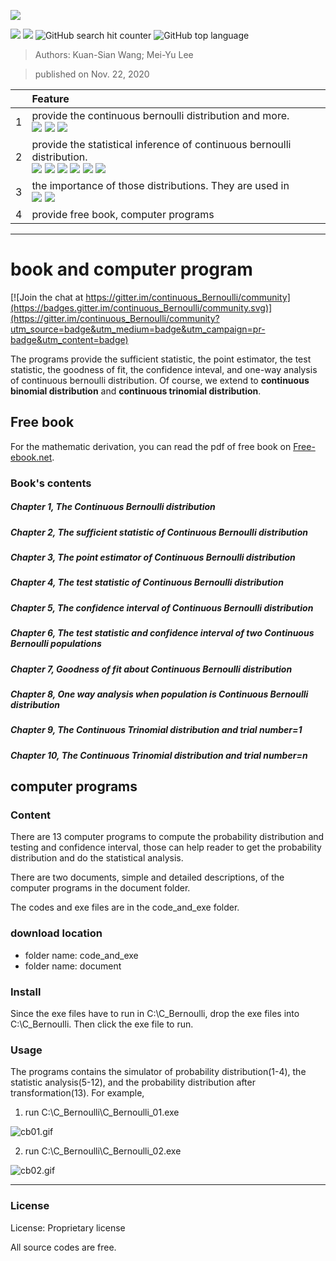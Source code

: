 ![](https://i.loli.net/2020/11/24/V135WLJrsKMUn8H.jpg)

![](https://img.shields.io/badge/book-free-green)  ![](https://img.shields.io/github/v/release/meiyulee/continuous_bernoulli?include_prereleases)  ![GitHub search hit counter](https://img.shields.io/github/search/meiyulee/continuous_bernoulli/goto)  ![GitHub top language](https://img.shields.io/github/languages/top/meiyulee/continuous_Bernoulli)

> Authors: Kuan-Sian Wang; Mei-Yu Lee

> published on Nov. 22, 2020

|        |      Feature         | 
| ------------- |:--------------|
| 1     | provide the continuous bernoulli distribution and more. <br> ![](https://img.shields.io/static/v1?label=distribution&message=continuous_bernoulli&color=yellow)  ![](https://img.shields.io/static/v1?label=distribution&message=continuous_binomial&color=yellow)  ![](https://img.shields.io/static/v1?label=distribution&message=continuous_trinomial&color=yellow) | 
| 2      | provide the statistical inference of continuous bernoulli distribution. <br> ![](https://img.shields.io/static/v1?label=statistics&message=sufficient_statistic&color=yellow)  ![](https://img.shields.io/static/v1?label=statistics&message=test_statistic&color=yellow)  ![](https://img.shields.io/static/v1?label=statistics&message=confidence_interval&color=yellow)  ![](https://img.shields.io/static/v1?label=statistics&message=goodness_of_fit&color=yellow)  ![](https://img.shields.io/static/v1?label=statistics&message=point_estimator&color=yellow) ![](https://img.shields.io/static/v1?label=statistics&message=one-way&color=yellow)  | 
| 3      | the importance of those distributions. They are used in <br>  ![](https://img.shields.io/static/v1?label=application&message=deep_learning&color=9cf)  ![](https://img.shields.io/static/v1?label=application&message=variational_autoencoder&color=9cf)  |
| 4      | provide free book, computer programs|

*****
# book and computer program

[![Join the chat at https://gitter.im/continuous_Bernoulli/community](https://badges.gitter.im/continuous_Bernoulli/community.svg)](https://gitter.im/continuous_Bernoulli/community?utm_source=badge&utm_medium=badge&utm_campaign=pr-badge&utm_content=badge)

The programs provide the sufficient statistic, the point estimator, the test statistic, the goodness of fit, the confidence inteval, and one-way analysis of continuous bernoulli distribution. Of course, we extend to **continuous binomial distribution** and **continuous trinomial distribution**.

## Free book

For the mathematic derivation, you can read the pdf of free book on [Free-ebook.net](https://www.free-ebooks.net/computer-sciences-textbooks/Continuous-Bernoulli-distribution-simulator-and-test-statistic). 

### Book's contents
##### Chapter 1, The Continuous Bernoulli distribution
##### Chapter 2, The sufficient statistic of Continuous Bernoulli distribution
##### Chapter 3, The point estimator of Continuous Bernoulli distribution
##### Chapter 4, The test statistic of Continuous Bernoulli distribution
##### Chapter 5, The confidence interval of Continuous Bernoulli distribution
##### Chapter 6, The test statistic and confidence interval of two Continuous Bernoulli populations
##### Chapter 7, Goodness of fit about Continuous Bernoulli distribution
##### Chapter 8, One way analysis when population is Continuous Bernoulli distribution
##### Chapter 9, The Continuous Trinomial distribution and trial number=1
##### Chapter 10, The Continuous Trinomial distribution and trial number=n

## computer programs

### Content

There are 13 computer programs to compute the probability distribution and testing and confidence interval, those can help reader to get the probability distribution and do the statistical analysis. 

There are two documents, simple and detailed descriptions, of the computer programs in the document folder.

The codes and exe files are in the code_and_exe folder.

### download location
* folder name: code_and_exe
* folder name: document

### Install

Since the exe files have to run in C:\C_Bernoulli, drop the exe files into C:\C_Bernoulli. Then click the exe file to run.

### Usage

The programs contains the simulator of probability distribution(1-4), the statistic analysis(5-12), and the probability distribution after transformation(13). For example,

1. run C:\C_Bernoulli\C_Bernoulli_01.exe

![cb01.gif](https://i.loli.net/2020/11/24/aT6fOhkuydSHGRn.gif)

2. run C:\C_Bernoulli\C_Bernoulli_02.exe

![cb02.gif](https://i.loli.net/2020/11/24/GD6VCT1XWitylxN.gif)

*******

### License

License: Proprietary license

All source codes are free.

